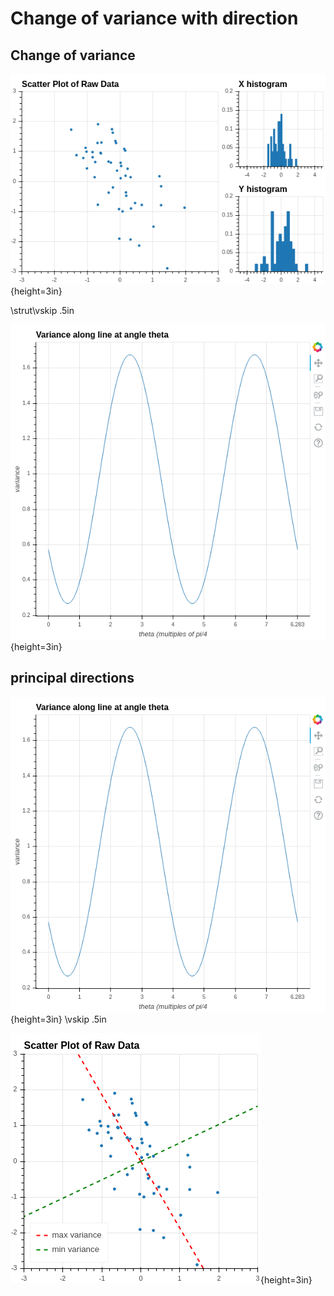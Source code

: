 # Change of variance with direction

## Change of variance

![](../img/PCAsimulated-1.png){height=3in}

\strut\vskip .5in

![](../img/PCAtheta.png){height=3in}

## principal directions

![](../img/PCAtheta.png){height=3in}
\vskip .5in

![](../img/PCAprincipal.png){height=3in}

